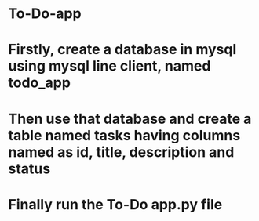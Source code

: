 # To-Do-app
# Firstly, create a database in mysql using mysql line client, named todo_app
# Then use that database and create a table named tasks having columns named as id, title, description and status
# Finally run the To-Do app.py file
